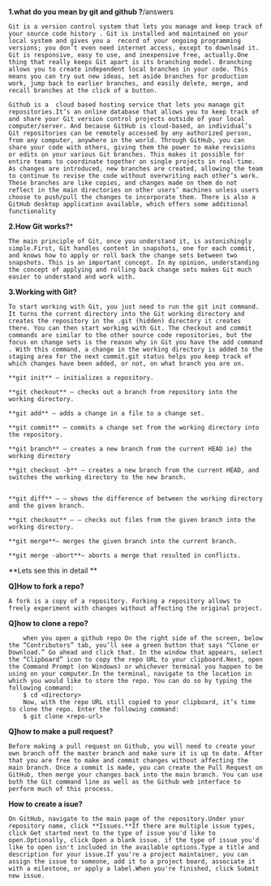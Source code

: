 **1.what do you mean by git and github ?**/answers

	Git is a version control system that lets you manage and keep track of your source code history . Git is installed and maintained on your local system and gives you a  record of your ongoing programming versions; you don’t even need internet access, except to download it. Git is responsive, easy to use, and inexpensive free, actually.One thing that really keeps Git apart is its branching model. Branching allows you to create independent local branches in your code. This means you can try out new ideas, set aside branches for production work, jump back to earlier branches, and easily delete, merge, and recall branches at the click of a button.

	Github is a  cloud based hosting service that lets you manage git repositories.It’s an online database that allows you to keep track of and share your Git version control projects outside of your local computer/server. And because GitHub is cloud-based, an individual’s Git repositories can be remotely accessed by any authorized person, from any computer, anywhere in the world. Through GitHub, you can share your code with others, giving them the power to make revisions or edits on your various Git branches. This makes it possible for entire teams to coordinate together on single projects in real-time. As changes are introduced, new branches are created, allowing the team to continue to revise the code without overwriting each other’s work. These branches are like copies, and changes made on them do not reflect in the main directories on other users’ machines unless users choose to push/pull the changes to incorporate them. There is also a GitHub desktop application available, which offers some additional functionality

**2.How Git works?***

	The main principle of Git, once you understand it, is astonishingly simple.First, Git handles content in snapshots, one for each commit, and knows how to apply or roll back the change sets between two snapshots. This is an important concept. In my opinion, understanding the concept of applying and rolling back change sets makes Git much easier to understand and work with.

**3.Working with Git?**

	To start working with Git, you just need to run the git init command. It turns the current directory into the Git working directory and creates the repository in the .git (hidden) directory it creates there. You can then start working with Git. The checkout and commit commands are similar to the other source code repositories, but the focus on change sets is the reason why in Git you have the add command . With this command, a change in the working directory is added to the staging area for the next commit.git status helps you keep track of which changes have been added, or not, on what branch you are on.
	
	**git init** — initializes a repository.
	
	**git checkout** — checks out a branch from repository into the working directory.
	
	**git add** — adds a change in a file to a change set.
	
	**git commit** — commits a change set from the working directory into the repository.
	
	**git branch** — creates a new branch from the current HEAD ie) the working directory
	
	**git checkout -b** — creates a new branch from the current HEAD, and switches the working directory to the new branch.
	

	**git diff** – — shows the difference of between the working directory and the given branch.

	**git checkout** – — checks out files from the given branch into the working directory.

	**git merge**— merges the given branch into the current branch.

	**git merge -abort**— aborts a merge that resulted in conflicts.

**Lets see this in detail **

**Q]How to fork a repo?** 

	A fork is a copy of a repository. Forking a repository allows to freely experiment with changes without affecting the original project.
	
**Q]how to clone a repo?**

		when you open a github repo On the right side of the screen, below the “Contributors” tab, you’ll see a green button that says “Clone or Download.” Go ahead and click that. In the window that appears, select the “Clipboard” icon to copy the repo URL to your clipboard.Next, open the Command Prompt (on Windows) or whichever terminal you happen to be using on your computer.In the terminal, navigate to the location in which you would like to store the repo. You can do so by typing the following command:
		$ cd <directory>
		Now, with the repo URL still copied to your clipboard, it’s time to clone the repo. Enter the following command:
		$ git clone <repo-url>
		
**Q]how to make a pull request?**

	Before making a pull request on Github, you will need to create your own branch off the master branch and make sure it is up to date. After that you are free to make and commit changes without affecting the main branch. Once a commit is made, you can create the Pull Request on GitHub, then merge your changes back into the main branch. You can use both the Git command line as well as the Github web interface to perform much of this process.
	
**How to create a isue?**		
	
	On GitHub, navigate to the main page of the repository.Under your repository name, click **Issues.**If there are multiple issue types, click Get started next to the type of issue you'd like to open.Optionally, click Open a blank issue. if the type of issue you'd like to open isn't included in the available options.Type a title and description for your issue.If you're a project maintainer, you can assign the issue to someone, add it to a project board, associate it with a milestone, or apply a label.When you're finished, click Submit new issue.





